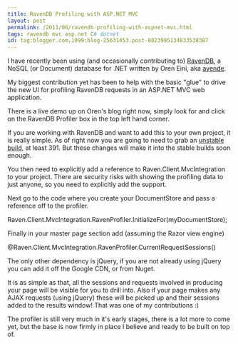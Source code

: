 ```yaml
---
title: RavenDB Profiling with ASP.NET MVC
layout: post
permalink: /2011/06/ravendb-profiling-with-aspnet-mvc.html
tags: ravendb mvc asp.net C# dotnet
id: tag:blogger.com,1999:blog-25631453.post-8023995134833538387
---
```



I have recently been using (and occasionally contributing to) [RavenDB](http://www.ravendb.net/), a NoSQL (or Document) database for .NET written by Oren Eini, aka [ayende](http://ayende.com/).  
  
My biggest contribution yet has been to help with the basic "glue" to drive the new UI for profiling RavenDB requests in an ASP.NET MVC web application.  
  
There is a live demo up on Oren's blog right now, simply look for and click on the RavenDB Profiler box in the top left hand corner.  
  
If you are working with RavenDB and want to add this to your own project, it is really simple. As of right now you are going to need to grab an [unstable build](http://builds.hibernatingrhinos.com/builds/ravendb-unstable), at least 391. But these changes will make it into the stable builds soon enough.  
  
You then need to explicitly add a reference to Raven.Client.MvcIntegration to your project. There are security risks with showing the profiling data to just anyone, so you need to explicitly add the support.  
  
Next go to the code where you create your DocumentStore and pass a reference off to the profiler.  
  
Raven.Client.MvcIntegration.RavenProfiler.InitializeFor(myDocumentStore);  
  
Finally in your master page <head> section add (assuming the Razor view engine)  
  
@Raven.Client.MvcIntegration.RavenProfiler.CurrentRequestSessions()  
  
The only other dependency is jQuery, if you are not already using jQuery you can add it off the Google CDN, or from Nuget.  
  
It is as simple as that, all the sessions and requests involved in producing your page will be visible for you to drill into. Also if your page makes any AJAX requests (using jQuery) these will be picked up and their sessions added to the results window! That was one of my contributions :)  
  
The profiler is still very much in it's early stages, there is a lot more to come yet, but the base is now firmly in place I believe and ready to be built on top of.  
  
